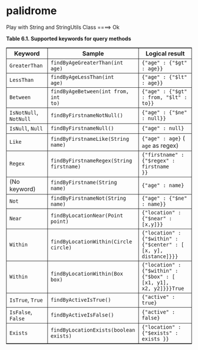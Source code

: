 # palidrome
Play with String and StringUtils Class  ====> Ok
<div class="table"><a name="d0e3811"></a><p class="title"><b>Table&nbsp;6.1.&nbsp;Supported keywords for query methods</b></p><div class="table-contents"><table summary="Supported keywords for query methods" style="border-collapse: collapse;border-top: 0.5pt solid ; border-bottom: 0.5pt solid ; border-left: 0.5pt solid ; border-right: 0.5pt solid ; "><colgroup><col><col><col></colgroup><thead><tr><th style="border-right: 0.5pt solid ; border-bottom: 0.5pt solid ; ">Keyword</th><th style="border-right: 0.5pt solid ; border-bottom: 0.5pt solid ; ">Sample</th><th style="border-bottom: 0.5pt solid ; ">Logical result</th></tr></thead><tbody><tr><td style="border-right: 0.5pt solid ; border-bottom: 0.5pt solid ; "><code class="literal">GreaterThan</code></td><td style="border-right: 0.5pt solid ; border-bottom: 0.5pt solid ; "><code class="methodname">findByAgeGreaterThan(int
age)</code></td><td style="border-bottom: 0.5pt solid ; "><code class="code">{"age" : {"$gt" : age}}</code></td></tr><tr><td style="border-right: 0.5pt solid ; border-bottom: 0.5pt solid ; "><code class="literal">LessThan</code></td><td style="border-right: 0.5pt solid ; border-bottom: 0.5pt solid ; "><code class="methodname">findByAgeLessThan(int
age)</code></td><td style="border-bottom: 0.5pt solid ; "><code class="code">{"age" : {"$lt" : age}}</code></td></tr><tr><td style="border-right: 0.5pt solid ; border-bottom: 0.5pt solid ; "><code class="literal">Between</code></td><td style="border-right: 0.5pt solid ; border-bottom: 0.5pt solid ; "><code class="methodname">findByAgeBetween(int from, int
to)</code></td><td style="border-bottom: 0.5pt solid ; "><code class="code">{"age" : {"$gt" : from, "$lt" : to}}</code></td></tr><tr><td style="border-right: 0.5pt solid ; border-bottom: 0.5pt solid ; "><code class="literal">IsNotNull</code>,
<code class="literal">NotNull</code></td><td style="border-right: 0.5pt solid ; border-bottom: 0.5pt solid ; "><code class="methodname">findByFirstnameNotNull()</code></td><td style="border-bottom: 0.5pt solid ; "><code class="code">{"age" : {"$ne" : null}}</code></td></tr><tr><td style="border-right: 0.5pt solid ; border-bottom: 0.5pt solid ; "><code class="literal">IsNull</code>,
<code class="literal">Null</code></td><td style="border-right: 0.5pt solid ; border-bottom: 0.5pt solid ; "><code class="methodname">findByFirstnameNull()</code></td><td style="border-bottom: 0.5pt solid ; "><code class="code">{"age" : null}</code></td></tr><tr><td style="border-right: 0.5pt solid ; border-bottom: 0.5pt solid ; "><code class="literal">Like</code></td><td style="border-right: 0.5pt solid ; border-bottom: 0.5pt solid ; "><code class="methodname">findByFirstnameLike(String
name)</code></td><td style="border-bottom: 0.5pt solid ; "><code class="code">{"age" : age}</code> ( <code class="varname">age</code> as
regex)</td></tr><tr><td style="border-right: 0.5pt solid ; border-bottom: 0.5pt solid ; "><code class="literal">Regex</code></td><td style="border-right: 0.5pt solid ; border-bottom: 0.5pt solid ; "><code class="methodname">findByFirstnameRegex(String
firstname)</code></td><td style="border-bottom: 0.5pt solid ; "><code class="code">{"firstname" : {"$regex" : firstname
}}</code></td></tr><tr><td style="border-right: 0.5pt solid ; border-bottom: 0.5pt solid ; ">(No keyword)</td><td style="border-right: 0.5pt solid ; border-bottom: 0.5pt solid ; "><code class="methodname">findByFirstname(String
name)</code></td><td style="border-bottom: 0.5pt solid ; "><code class="code">{"age" : name}</code></td></tr><tr><td style="border-right: 0.5pt solid ; border-bottom: 0.5pt solid ; "><code class="literal">Not</code></td><td style="border-right: 0.5pt solid ; border-bottom: 0.5pt solid ; "><code class="methodname">findByFirstnameNot(String
name)</code></td><td style="border-bottom: 0.5pt solid ; "><code class="code">{"age" : {"$ne" : name}}</code></td></tr><tr><td style="border-right: 0.5pt solid ; border-bottom: 0.5pt solid ; "><code class="literal">Near</code></td><td style="border-right: 0.5pt solid ; border-bottom: 0.5pt solid ; "><code class="methodname">findByLocationNear(Point
point)</code></td><td style="border-bottom: 0.5pt solid ; "><code class="code">{"location" : {"$near" : [x,y]}}</code></td></tr><tr><td style="border-right: 0.5pt solid ; border-bottom: 0.5pt solid ; "><code class="literal">Within</code></td><td style="border-right: 0.5pt solid ; border-bottom: 0.5pt solid ; "><code class="methodname">findByLocationWithin(Circle
circle)</code></td><td style="border-bottom: 0.5pt solid ; "><code class="code">{"location" : {"$within" : {"$center" : [ [x, y],
distance]}}}</code></td></tr><tr><td style="border-right: 0.5pt solid ; border-bottom: 0.5pt solid ; "><code class="literal">Within</code></td><td style="border-right: 0.5pt solid ; border-bottom: 0.5pt solid ; "><code class="methodname">findByLocationWithin(Box
box)</code></td><td style="border-bottom: 0.5pt solid ; "><code class="code">{"location" : {"$within" : {"$box" : [ [x1, y1],
x2, y2]}}}True</code></td></tr><tr><td style="border-right: 0.5pt solid ; border-bottom: 0.5pt solid ; "><code class="literal">IsTrue</code>,
<code class="literal">True</code></td><td style="border-right: 0.5pt solid ; border-bottom: 0.5pt solid ; "><code class="code">findByActiveIsTrue()</code></td><td style="border-bottom: 0.5pt solid ; "><code class="code">{"active" : true}</code></td></tr><tr><td style="border-right: 0.5pt solid ; border-bottom: 0.5pt solid ; "><code class="literal">IsFalse</code>,
<code class="literal">False</code></td><td style="border-right: 0.5pt solid ; border-bottom: 0.5pt solid ; "><code class="code">findByActiveIsFalse()</code></td><td style="border-bottom: 0.5pt solid ; "><code class="code">{"active" : false}</code></td></tr><tr><td style="border-right: 0.5pt solid ; "><code class="literal">Exists</code></td><td style="border-right: 0.5pt solid ; "><code class="methodname">findByLocationExists(boolean
exists)</code></td><td style=""><code class="code">{"location" : {"$exists" : exists }}</code></td></tr></tbody></table></div></div>
